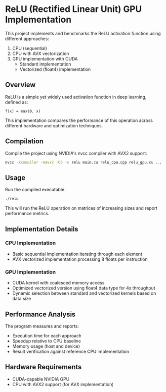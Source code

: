 # ReLU (Rectified Linear Unit) GPU Implementation

This project implements and benchmarks the ReLU activation function using different approaches:

1. CPU (sequential)
2. CPU with AVX vectorization
3. GPU implementation with CUDA
   - Standard implementation
   - Vectorized (float4) implementation

## Overview

ReLU is a simple yet widely used activation function in deep learning, defined as:

```
f(x) = max(0, x)
```

This implementation compares the performance of this operation across different hardware and optimization techniques.

## Compilation

Compile the project using NVIDIA's nvcc compiler with AVX2 support:

```bash
nvcc -Xcompiler -mavx2 -O3 -o relu main.cu relu_cpu.cpp relu_gpu.cu ../common/profiler.cpp
```

## Usage

Run the compiled executable:

```bash
./relu
```

This will run the ReLU operation on matrices of increasing sizes and report performance metrics.

## Implementation Details

### CPU Implementation
- Basic sequential implementation iterating through each element
- AVX vectorized implementation processing 8 floats per instruction

### GPU Implementation
- CUDA kernel with coalesced memory access
- Optimized vectorized version using float4 data type for 4x throughput
- Dynamic selection between standard and vectorized kernels based on data size

## Performance Analysis

The program measures and reports:
- Execution time for each approach
- Speedup relative to CPU baseline
- Memory usage (host and device)
- Result verification against reference CPU implementation

## Hardware Requirements

- CUDA-capable NVIDIA GPU
- CPU with AVX2 support (for AVX implementation)

